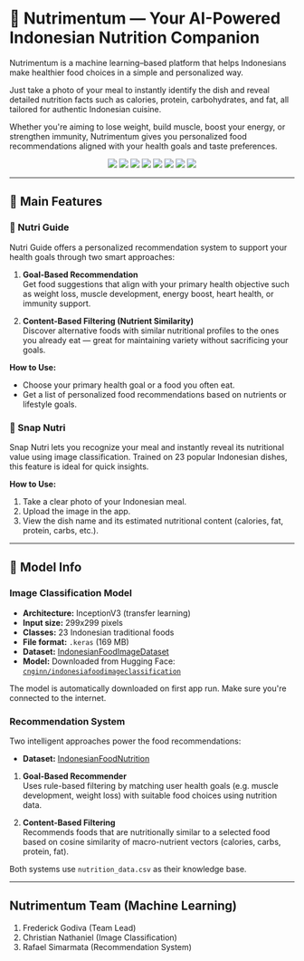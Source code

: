# 🍱 Nutrimentum — Your AI-Powered Indonesian Nutrition Companion

Nutrimentum is a machine learning–based platform that helps Indonesians make healthier food choices in a simple and personalized way.

Just take a photo of your meal to instantly identify the dish and reveal detailed nutrition facts such as calories, protein, carbohydrates, and fat, all tailored for authentic Indonesian cuisine.

Whether you're aiming to lose weight, build muscle, boost your energy, or strengthen immunity, Nutrimentum gives you personalized food recommendations aligned with your health goals and taste preferences.

<p align='center'>
  <img src="https://img.shields.io/badge/Python-3776AB?style=for-the-badge&logo=python&logoColor=white">
  <img src="https://img.shields.io/badge/OpenCV-5C3EE8?style=for-the-badge&logo=opencv&logoColor=white">
  <img src="https://img.shields.io/badge/TensorFlow-FF6F00?style=for-the-badge&logo=tensorflow&logoColor=white">
  <img src="https://img.shields.io/badge/InceptionV3-CNN%20Model-2E8B57?style=for-the-badge">
  <img src="https://img.shields.io/badge/scikit--learn-F7931E?style=for-the-badge&logo=scikit-learn&logoColor=white">
  <img src="https://img.shields.io/badge/Keras-D00000?style=for-the-badge&logo=keras&logoColor=white">
  <img src="https://img.shields.io/badge/joblib-Model%20Serialization-3D3D3D?style=for-the-badge">
  <img src="https://img.shields.io/badge/Streamlit-FF4B4B?style=for-the-badge&logo=streamlit&logoColor=white">
</p>

---

## 📸 Main Features

### 🥗 Nutri Guide
Nutri Guide offers a personalized recommendation system to support your health goals through two smart approaches:

1. **Goal-Based Recommendation**  
   Get food suggestions that align with your primary health objective such as weight loss, muscle development, energy boost, heart health, or immunity support.

2. **Content-Based Filtering (Nutrient Similarity)**  
   Discover alternative foods with similar nutritional profiles to the ones you already eat — great for maintaining variety without sacrificing your goals.

**How to Use:**  
- Choose your primary health goal or a food you often eat.  
- Get a list of personalized food recommendations based on nutrients or lifestyle goals.

### 📸 Snap Nutri
Snap Nutri lets you recognize your meal and instantly reveal its nutritional value using image classification. Trained on 23 popular Indonesian dishes, this feature is ideal for quick insights.

**How to Use:**  
1. Take a clear photo of your Indonesian meal.  
2. Upload the image in the app.  
3. View the dish name and its estimated nutritional content (calories, fat, protein, carbs, etc.).

---

## 🧠 Model Info

### Image Classification Model

- **Architecture:** InceptionV3 (transfer learning)
- **Input size:** 299x299 pixels
- **Classes:** 23 Indonesian traditional foods
- **File format:** `.keras` (169 MB)
- **Dataset:**
  [IndonesianFoodImageDataset](https://www.kaggle.com/datasets/christiannangin/fooddataset)
- **Model:** Downloaded from Hugging Face:  
  [`cnginn/indonesiafoodimageclassification`](https://huggingface.co/cnginn/indonesiafoodimageclassification)

The model is automatically downloaded on first app run. Make sure you're connected to the internet.

### Recommendation System

Two intelligent approaches power the food recommendations:
- **Dataset:**
  [IndonesianFoodNutrition](https://www.kaggle.com/datasets/christiannangin/nutrition-indonesianfooddataset)

1. **Goal-Based Recommender**  
   Uses rule-based filtering by matching user health goals (e.g. muscle development, weight loss) with suitable food choices using nutrition data.

2. **Content-Based Filtering**  
   Recommends foods that are nutritionally similar to a selected food based on cosine similarity of macro-nutrient vectors (calories, carbs, protein, fat).

Both systems use `nutrition_data.csv` as their knowledge base.

---

## Nutrimentum Team (Machine Learning)
1. Frederick Godiva (Team Lead)
2. Christian Nathaniel (Image Classification)
3. Rafael Simarmata (Recommendation System)
